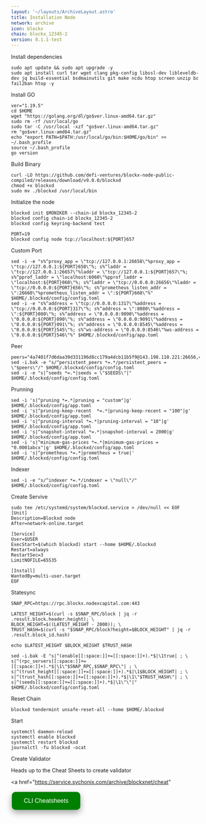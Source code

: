```yaml
---
layout: '~/layouts/ArchiveLayout.astro'
title: Installation Node
network: archive
icon: blockx
chain: blockx_12345-2
version: 0.1.1-test
---
```


 Install dependencies
```
sudo apt update && sudo apt upgrade -y
sudo apt install curl tar wget clang pkg-config libssl-dev libleveldb-dev jq build-essential bsdmainutils git make ncdu htop screen unzip bc fail2ban htop -y
```

 Install GO
```
ver="1.19.5"
cd $HOME
wget "https://golang.org/dl/go$ver.linux-amd64.tar.gz"
sudo rm -rf /usr/local/go
sudo tar -C /usr/local -xzf "go$ver.linux-amd64.tar.gz"
rm "go$ver.linux-amd64.tar.gz"
echo "export PATH=$PATH:/usr/local/go/bin:$HOME/go/bin" >> ~/.bash_profile
source ~/.bash_profile
go version
```

 Build Binary
```
curl -LO https://github.com/defi-ventures/blockx-node-public-compiled/releases/download/v9.0.0/blockxd
chmod +x blockxd
sudo mv ./blockxd /usr/local/bin
```
 Initialize the node
```
blockxd init $MONIKER --chain-id blockx_12345-2
blockxd config chain-id blockx_12345-2
blockxd config keyring-backend test
```

```
PORT=19
blockxd config node tcp://localhost:${PORT}657
```

 Custom Port
```
sed -i -e "s%^proxy_app = \"tcp://127.0.0.1:26658\"%proxy_app = \"tcp://127.0.0.1:${PORT}658\"%; s%^laddr = \"tcp://127.0.0.1:26657\"%laddr = \"tcp://127.0.0.1:${PORT}657\"%; s%^pprof_laddr = \"localhost:6060\"%pprof_laddr = \"localhost:${PORT}060\"%; s%^laddr = \"tcp://0.0.0.0:26656\"%laddr = \"tcp://0.0.0.0:${PORT}656\"%; s%^prometheus_listen_addr = \":26660\"%prometheus_listen_addr = \":${PORT}660\"%" $HOME/.blockxd/config/config.toml
sed -i -e "s%^address = \"tcp://0.0.0.0:1317\"%address = \"tcp://0.0.0.0:${PORT}317\"%; s%^address = \":8080\"%address = \":${PORT}080\"%; s%^address = \"0.0.0.0:9090\"%address = \"0.0.0.0:${PORT}090\"%; s%^address = \"0.0.0.0:9091\"%address = \"0.0.0.0:${PORT}091\"%; s%^address = \"0.0.0.0:8545\"%address = \"0.0.0.0:${PORT}545\"%; s%^ws-address = \"0.0.0.0:8546\"%ws-address = \"0.0.0.0:${PORT}546\"%" $HOME/.blockxd/config/app.toml
```

 Peer
```
peers="4a7401f7d6daa39d331196d8cc179a4dcb11b5f9@143.198.110.221:26656,49a5a62543f5fec60db42b00d9ebe192c3185e15@143.198.97.96:26656,dccf886659c4afcb0cd4895ccd9f2804c7e7e1cd@143.198.101.61:26656"
sed -i.bak -e "s/^persistent_peers *=.*/persistent_peers = \"$peers\"/" $HOME/.blockxd/config/config.toml
sed -i -e "s|^seeds *=.*|seeds = \"$SEEDS\"|" $HOME/.blockxd/config/config.toml
```
 Prunning
```
sed -i 's|^pruning *=.*|pruning = "custom"|g' $HOME/.blockxd/config/app.toml
sed -i 's|^pruning-keep-recent  *=.*|pruning-keep-recent = "100"|g' $HOME/.blockxd/config/app.toml
sed -i 's|^pruning-interval *=.*|pruning-interval = "10"|g' $HOME/.blockxd/config/app.toml
sed -i 's|^snapshot-interval *=.*|snapshot-interval = 2000|g' $HOME/.blockxd/config/app.toml
sed -i 's|^minimum-gas-prices *=.*|minimum-gas-prices = "0.0001abcx"|g' $HOME/.blockxd/config/app.toml
sed -i 's|^prometheus *=.*|prometheus = true|' $HOME/.blockxd/config/config.toml
```

 Indexer
```
sed -i -e "s/^indexer *=.*/indexer = \"null\"/" $HOME/.blockxd/config/config.toml
```

 Create Servive
```
sudo tee /etc/systemd/system/blockxd.service > /dev/null << EOF
[Unit]
Description=Blockxd node
After=network-online.target

[Service]
User=$USER
ExecStart=$(which blockxd) start --home $HOME/.blockxd
Restart=always
RestartSec=3
LimitNOFILE=65535

[Install]
WantedBy=multi-user.target
EOF
```

 Statesync
```
SNAP_RPC=https://rpc.blockx.nodexcapital.com:443

LATEST_HEIGHT=$(curl -s $SNAP_RPC/block | jq -r .result.block.header.height); \
BLOCK_HEIGHT=$((LATEST_HEIGHT - 2000)); \
TRUST_HASH=$(curl -s "$SNAP_RPC/block?height=$BLOCK_HEIGHT" | jq -r .result.block_id.hash)

echo $LATEST_HEIGHT $BLOCK_HEIGHT $TRUST_HASH

sed -i.bak -E "s|^(enable[[:space:]]+=[[:space:]]+).*$|\1true| ; \
s|^(rpc_servers[[:space:]]+=[[:space:]]+).*$|\1\"$SNAP_RPC,$SNAP_RPC\"| ; \
s|^(trust_height[[:space:]]+=[[:space:]]+).*$|\1$BLOCK_HEIGHT| ; \
s|^(trust_hash[[:space:]]+=[[:space:]]+).*$|\1\"$TRUST_HASH\"| ; \
s|^(seeds[[:space:]]+=[[:space:]]+).*$|\1\"\"|" $HOME/.blockxd/config/config.toml
```

 Reset Chain
```
blockxd tendermint unsafe-reset-all --home $HOME/.blockxd
```

 Start
```
systemctl daemon-reload
systemctl enable blockxd
systemctl restart blockxd
journalctl -fu blockxd -ocat
```

 Create Validator

Heads up to the Cheat Sheets to create validator

<a href="https://service.sychonix.com/archive/blockxnet/cheat" 
>
  <button style="background-color: green; border: none; color: white; padding: 15px 32px; text-align: center; text-decoration: none; display: inline-block; font-size: 16px; margin: 4px 2px; cursor: pointer; border-radius: 10px; box-shadow: 0 8px 16px 0 rgba(0,0,0,0.2), 0 6px 20px 0 rgba(0,0,0,0.19);" onmouseover="this.style.boxShadow='0 0 0 4px rgba(0,255,0,0.5)'" onmouseout="this.style.boxShadow='0 8px 16px 0 rgba(0,0,0,0.2), 0 6px 20px 0 rgba(0,0,0,0.19)'">CLI Cheatsheets</button>
</a>
